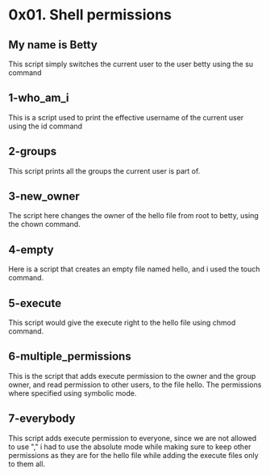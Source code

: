 # 0x01. Shell permissions
## My name is Betty
This script simply switches the current user to the user betty using the su command

## 1-who_am_i
This is a script used to print the effective username of the current user using the id command

## 2-groups
This script prints all the groups the current user is part of.

## 3-new_owner
The script here changes the owner of the hello file from root to betty, using the chown command.

## 4-empty
Here is a script that creates an empty file named hello, and i used the touch command.

## 5-execute
This script would give the execute right to the hello file using chmod command.

## 6-multiple_permissions
 This is the script that adds execute permission to the owner and the group owner, and read permission to other users, to the file hello. The permissions where specified using symbolic mode.

## 7-everybody
This script adds execute permission to everyone, since we are not allowed to use "," i had to use the absolute mode while making sure to keep other permissions as they are for the hello file while adding the execute files only to them all.